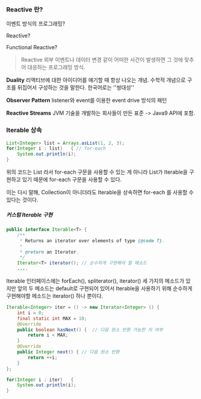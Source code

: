### Reactive 란?

이벤트 방식의 프로그래밍?

Reactive?

Functional Reactive?

> Reactive 외부 이벤트나 데이터 변경 같이 어떠한 사건이 발생하면 그 것에 맞추어 대응하는 프로그래밍 방식.

**Duality** 
리액티브에 대한 아이디어를 얘기할 때 항상 나오는 개념. 수학적 개념으로 구조를 뒤집어서 구성하는 것을 말한다. 한국어로는 ''쌍대성''

**Observer Pattern**
listener와 event를 이용한 event drive 방식의 패턴

**Reactive Streams**
JVM 기술을 개발하는 회사들이 만든 표준 -> Java9 API에 포함.

### Iterable 상속

```java
List<Integer> list = Arrays.asList(1, 2, 3);
for(Integer i : list)	{ // for-each
    System.out.println(i);
}
```

위의 코드는 List 라서 for-each 구문을 사용할 수 있는 게 아니라 List가 Iterable을 구현하고 있기 때문에 for-each 구문을 사용할 수 있다. 

이는 다시 말해, Collection이 아니더라도 Iterable을 상속하면 for-each 를 사용할 수 있다는 것이다.

##### 커스텀 Iterable 구현

```java
public interface Iterable<T> {
    /**
     * Returns an iterator over elements of type {@code T}.
     *
     * @return an Iterator.
     */
    Iterator<T> iterator(); // 순수하게 구현해야 할 메소드
    ....
```

Iterable 인터페이스에는 forEach(), spliterator(), iterator() 세 가지의 메소드가 있지만 앞의 두 메소드는 default로 구현되어 있어서 Iterable을 사용하기 위해 순수하게 구현해야할 메소드는 iterator() 하나 뿐이다.

```java
Iterable<Integer> iter = () -> new Iterator<Integer> () {
    int i = 0;
    final static int MAX = 10;
    @Override
	public boolean hasNext() {	// 다음 원소 반환 가능한 지 여부
		return i < MAX;
	}
	@Override
	public Integer next() { // 다음 원소 반환 
		return ++i;
	}
};

for(Integer i : iter)	{
    System.out.println(i);
}
```


